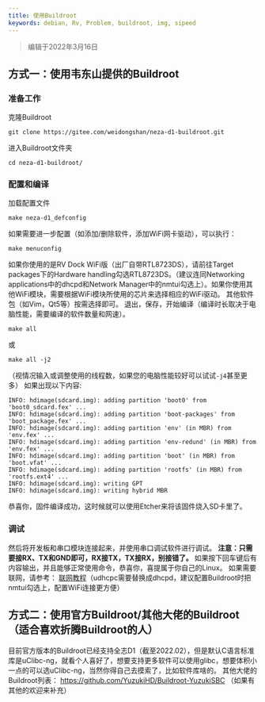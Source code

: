 ```yaml
---
title: 使用Buildroot
keywords: debian, Rv, Problem, buildroot, img, sipeed
---
```

> 编辑于2022年3月16日

## 方式一：使用韦东山提供的Buildroot
### 准备工作
克隆Buildroot
```
git clone https://gitee.com/weidongshan/neza-d1-buildroot.git
```
进入Buildroot文件夹
```
cd neza-d1-buildroot/
```
### 配置和编译
加载配置文件
```
make neza-d1_defconfig
```
如果需要进一步配置（如添加/删除软件，添加WiFi网卡驱动），可以执行：
```
make menuconfig
```
如果你使用的是RV Dock WiFi版（出厂自带RTL8723DS），请前往Target packages下的Hardware handling勾选RTL8723DS。（建议连同Networking applications中的dhcpd和Network Manager中的nmtui勾选上）。如果你使用其他WiFi模块，需要根据WiFi模块所使用的芯片来选择相应的WiFi驱动。
其他软件包（如Vim，Qt5等）按需选择即可。
退出，保存，开始编译（编译时长取决于电脑性能，需要编译的软件数量和网速）。
```
make all
```
或
```
make all -j2
```
（视情况输入或调整使用的线程数，如果您的电脑性能较好可以试试`-j4`甚至更多）
如果出现以下内容:
```
INFO: hdimage(sdcard.img): adding partition 'boot0' from 'boot0_sdcard.fex' ...
INFO: hdimage(sdcard.img): adding partition 'boot-packages' from 'boot_package.fex' ...
INFO: hdimage(sdcard.img): adding partition 'env' (in MBR) from 'env.fex' ...
INFO: hdimage(sdcard.img): adding partition 'env-redund' (in MBR) from 'env.fex' ...
INFO: hdimage(sdcard.img): adding partition 'boot' (in MBR) from 'boot.vfat' ...
INFO: hdimage(sdcard.img): adding partition 'rootfs' (in MBR) from 'rootfs.ext4' ...
INFO: hdimage(sdcard.img): writing GPT
INFO: hdimage(sdcard.img): writing hybrid MBR
```
恭喜你，固件编译成功，这时候就可以使用Etcher来将该固件烧入SD卡里了。
### 调试
然后将开发板和串口模块连接起来，并使用串口调试软件进行调试。
**注意：只需要接RX、TX和GND即可，RX接TX，TX接RX，别接错了。**
如果按下回车键后有内容输出，并且能够正常使用命令，恭喜你，喜提属于你自己的Linux。
如果需要联网，请参考：
[联网教程](https://wiki.sipeed.com/hardware/zh/lichee/RV/user.html#无线网络)（udhcpc需要替换成dhcpd，建议配置Buildroot时把nmtui勾选上，配置WiFi连接更方便）
## 方式二：使用官方Buildroot/其他大佬的Buildroot（适合喜欢折腾Buildroot的人）
目前官方版本的Buildroot已经支持全志D1（截至2022.02），但是默认C语言标准库是uClibc-ng，就看个人喜好了，想要支持更多软件可以使用glibc，想要体积小一点的可以选uClibc-ng，当然你得自己去摸索了，比如软件库啥的。
其他大佬的Buildroot列表：
https://github.com/YuzukiHD/Buildroot-YuzukiSBC
（如果有其他的欢迎来补充）
